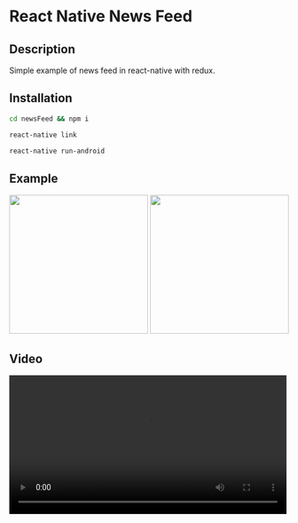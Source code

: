 # <b>React Native News Feed</b>

## Description
Simple example of news feed in react-native with redux.

## Installation
```bash
cd newsFeed && npm i
```
```bash
react-native link
```
```bash
react-native run-android
```

## Example
<img src="https://res.cloudinary.com/just/image/upload/v1491733793/Screenshot_from_2017-04-09_14-28-13_qq4hrm.png" height="250"/>
<img src="https://res.cloudinary.com/just/image/upload/v1491733793/Screenshot_from_2017-04-09_14-28-30_sibu7h.png" height="250"/>

## Video
<video height="250" controls>
  <source src="https://res.cloudinary.com/just/video/upload/v1491733735/Screencast_04-09-2017_02_26_11_PM.webm_vv5s27.webm" type="video/webm">
</video>